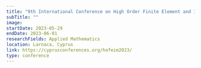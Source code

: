 ```yaml
---
title: "9th International Conference on High Order Finite Element and Isogeometric Methods"
subTitle: ""
image:
startDate: 2023-05-29
endDate: 2023-06-01
researchFields: Applied Mathematics
location: Larnaca, Cyprus
link: https://cyprusconferences.org/hofeim2023/
type: conference
---
```

